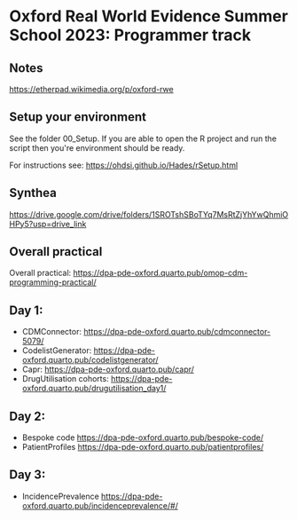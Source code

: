 Oxford Real World Evidence Summer School 2023: Programmer track
========================================================================================================================================================

## Notes
https://etherpad.wikimedia.org/p/oxford-rwe

## Setup your environment
See the folder 00_Setup. If you are able to open the R project and run the script then you're environment should be ready. 

For instructions see: https://ohdsi.github.io/Hades/rSetup.html

## Synthea
https://drive.google.com/drive/folders/1SROTshSBoTYq7MsRtZjYhYwQhmiOHPy5?usp=drive_link 

## Overall practical
Overall practical: https://dpa-pde-oxford.quarto.pub/omop-cdm-programming-practical/

## Day 1: 
- CDMConnector: https://dpa-pde-oxford.quarto.pub/cdmconnector-5079/ 
- CodelistGenerator: https://dpa-pde-oxford.quarto.pub/codelistgenerator/  
- Capr: https://dpa-pde-oxford.quarto.pub/capr/  
- DrugUtilisation cohorts: https://dpa-pde-oxford.quarto.pub/drugutilisation_day1/  

## Day 2: 
- Bespoke code https://dpa-pde-oxford.quarto.pub/bespoke-code/
- PatientProfiles https://dpa-pde-oxford.quarto.pub/patientprofiles/

## Day 3: 
- IncidencePrevalence https://dpa-pde-oxford.quarto.pub/incidenceprevalence/#/
